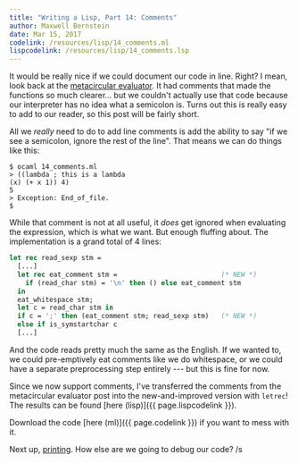 ```yaml
---
title: "Writing a Lisp, Part 14: Comments"
author: Maxwell Bernstein
date: Mar 15, 2017
codelink: /resources/lisp/14_comments.ml
lispcodelink: /resources/lisp/14_comments.lsp
---
```


It would be really nice if we could document our code in line. Right? I mean,
look back at the [metacircular evaluator](../12_metacircular/). It had comments
that made the functions so much clearer... but we couldn't actually use that
code because our interpreter has no idea what a semicolon is. Turns out this is
really easy to add to our reader, so this post will be fairly short.

All we *really* need to do to add line comments is add the ability to say "if
we see a semicolon, ignore the rest of the line". That means we can do things
like this:

```
$ ocaml 14_comments.ml
> ((lambda ; this is a lambda
(x) (+ x 1)) 4)
5
> Exception: End_of_file.
$
```

While that comment is not at all useful, it *does* get ignored when evaluating
the expression, which is what we want. But enough fluffing about. The
implementation is a grand total of 4 lines:

```ocaml
let rec read_sexp stm =
  [...]
  let rec eat_comment stm =                          (* NEW *)
    if (read_char stm) = '\n' then () else eat_comment stm
  in
  eat_whitespace stm;
  let c = read_char stm in
  if c = ';' then (eat_comment stm; read_sexp stm)   (* NEW *)
  else if is_symstartchar c
  [...]
```

And the code reads pretty much the same as the English. If we wanted to, we
could pre-emptively eat comments like we do whitespace, or we could have a
separate preprocessing step entirely --- but this is fine for now.

Since we now support comments, I've transferred the comments from the
metacircular evaluator post into the new-and-improved version with `letrec`!
The results can be found [here (lisp)]({{ page.lispcodelink }}).

Download the code [here (ml)]({{ page.codelink }}) if you want to mess with it.

Next up, [printing](../15_io/). How else are we going to debug our code? /s
